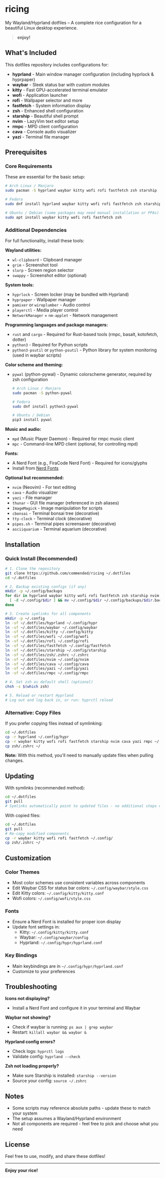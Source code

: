 # ricing

My Wayland/Hyprland dotfiles – A complete rice configuration for a beautiful Linux desktop experience.

> **enjoy!**

## What's Included

This dotfiles repository includes configurations for:

- **hyprland** - Main window manager configuration (including hyprlock & hyprpaper)
- **waybar** - Sleek status bar with custom modules
- **kitty** - Fast GPU-accelerated terminal emulator
- **wofi** - Application launcher
- **rofi** - Wallpaper selector and more
- **fastfetch** - System information display
- **zsh** - Enhanced shell configuration
- **starship** - Beautiful shell prompt
- **nvim** - LazyVim text editor setup
- **rmpc** - MPD client configuration
- **cava** - Console audio visualizer
- **yazi** - Terminal file manager

## Prerequisites

### Core Requirements
These are essential for the basic setup:

```bash
# Arch Linux / Manjaro
sudo pacman -S hyprland waybar kitty wofi rofi fastfetch zsh starship

# Fedora
sudo dnf install hyprland waybar kitty wofi rofi fastfetch zsh starship

# Ubuntu / Debian (some packages may need manual installation or PPAs)
sudo apt install waybar kitty wofi rofi fastfetch zsh
```

### Additional Dependencies
For full functionality, install these tools:

**Wayland utilities:**
- `wl-clipboard` - Clipboard manager
- `grim` - Screenshot tool
- `slurp` - Screen region selector
- `swappy` - Screenshot editor (optional)

**System tools:**
- `hyprlock` - Screen locker (may be bundled with Hyprland)
- `hyprpaper` - Wallpaper manager
- `pamixer` or `wireplumber` - Audio control
- `playerctl` - Media player control
- `NetworkManager` + `nm-applet` - Network management

**Programming languages and package managers:**
- `rust` and `cargo` - Required for Rust-based tools (rmpc, basalt, kotofetch, dotter)
- `python3` - Required for Python scripts
- `python3-psutil` or `python-psutil` - Python library for system monitoring (used in waybar scripts)

**Color scheme and theming:**
- `pywal` (python-pywal) - Dynamic colorscheme generator, required by zsh configuration
  ```bash
  # Arch Linux / Manjaro
  sudo pacman -S python-pywal
  
  # Fedora
  sudo dnf install python3-pywal
  
  # Ubuntu / Debian
  pip3 install pywal
  ```

**Music and audio:**
- `mpd` (Music Player Daemon) - Required for rmpc music client
- `mpc` - Command-line MPD client (optional, for controlling mpd)

**Fonts:**
- A Nerd Font (e.g., FiraCode Nerd Font) - Required for icons/glyphs
- Install from [Nerd Fonts](https://www.nerdfonts.com/)

**Optional but recommended:**
- `nvim` (Neovim) - For text editing
- `cava` - Audio visualizer
- `yazi` - File manager
- `thunar` - GUI file manager (referenced in zsh aliases)
- `ImageMagick` - Image manipulation for scripts
- `cbonsai` - Terminal bonsai tree (decorative)
- `tty-clock` - Terminal clock (decorative)
- `pipes.sh` - Terminal pipes screensaver (decorative)
- `asciiquarium` - Terminal aquarium (decorative)

## Installation

### Quick Install (Recommended)

```bash
# 1. Clone the repository
git clone https://github.com/commended/ricing ~/.dotfiles
cd ~/.dotfiles

# 2. Backup existing configs (if any)
mkdir -p ~/.config/backups
for dir in hyprland waybar kitty wofi rofi fastfetch zsh starship nvim cava yazi; do
  [ -d ~/.config/$dir ] && mv ~/.config/$dir ~/.config/backups/$dir.backup
done

# 3. Create symlinks for all components
mkdir -p ~/.config
ln -sf ~/.dotfiles/hyprland ~/.config/hypr
ln -sf ~/.dotfiles/waybar ~/.config/waybar
ln -sf ~/.dotfiles/kitty ~/.config/kitty
ln -sf ~/.dotfiles/wofi ~/.config/wofi
ln -sf ~/.dotfiles/rofi ~/.config/rofi
ln -sf ~/.dotfiles/fastfetch ~/.config/fastfetch
ln -sf ~/.dotfiles/starship ~/.config/starship
ln -sf ~/.dotfiles/zsh/.zshrc ~/.zshrc
ln -sf ~/.dotfiles/nvim ~/.config/nvim
ln -sf ~/.dotfiles/cava ~/.config/cava
ln -sf ~/.dotfiles/yazi ~/.config/yazi
ln -sf ~/.dotfiles/rmpc ~/.config/rmpc

# 4. Set zsh as default shell (optional)
chsh -s $(which zsh)

# 5. Reload or restart Hyprland
# Log out and log back in, or run: hyprctl reload
```

### Alternative: Copy Files

If you prefer copying files instead of symlinking:

```bash
cd ~/.dotfiles
cp -r hyprland ~/.config/hypr
cp -r waybar kitty wofi rofi fastfetch starship nvim cava yazi rmpc ~/.config/
cp zsh/.zshrc ~/
```

**Note:** With this method, you'll need to manually update files when pulling changes.

## Updating

With symlinks (recommended method):
```bash
cd ~/.dotfiles
git pull
# Symlinks automatically point to updated files - no additional steps needed!
```

With copied files:
```bash
cd ~/.dotfiles
git pull
# Re-copy modified components
cp -r waybar kitty wofi rofi fastfetch ~/.config/
cp zsh/.zshrc ~/
```

## Customization

### Color Themes
- Most color schemes use consistent variables across components
- Edit Waybar CSS for status bar colors: `~/.config/waybar/style.css`
- Edit Kitty colors: `~/.config/kitty/kitty.conf`
- Wofi colors: `~/.config/wofi/style.css`

### Fonts
- Ensure a Nerd Font is installed for proper icon display
- Update font settings in:
  - Kitty: `~/.config/kitty/kitty.conf`
  - Waybar: `~/.config/waybar/config`
  - Hyprland: `~/.config/hypr/hyprland.conf`

### Key Bindings
- Main keybindings are in `~/.config/hypr/hyprland.conf`
- Customize to your preferences

## Troubleshooting

**Icons not displaying?**
- Install a Nerd Font and configure it in your terminal and Waybar

**Waybar not showing?**
- Check if waybar is running: `ps aux | grep waybar`
- Restart: `killall waybar && waybar &`

**Hyprland config errors?**
- Check logs: `hyprctl logs`
- Validate config: `hyprland --check`

**Zsh not loading properly?**
- Make sure Starship is installed: `starship --version`
- Source your config: `source ~/.zshrc`

## Notes

- Some scripts may reference absolute paths - update these to match your system
- The setup assumes a Wayland/Hyprland environment
- Not all components are required - feel free to pick and choose what you need

## License

Feel free to use, modify, and share these dotfiles!

---

**Enjoy your rice!**
